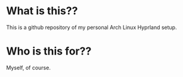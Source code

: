 # What is this??
This is a github repository of my personal Arch Linux Hyprland setup.

# Who is this for??
Myself, of course.
